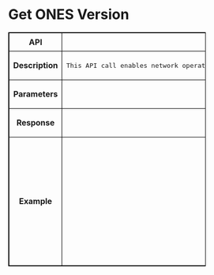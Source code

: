 # Get ONES Version

<!-- markdownlint-disable MD033 -->
<style>
  table {
    border-collapse: collapse;
    table-layout: fixed;
    width: 400px;
    border: 1px solid black;
  }
  th {
    border: 1px solid black;
  }

  td {
    border: 1px solid black;
    padding: 8px;
    text-align: center;
    vertical-align: middle;
    word-wrap: break-word;
  }
</style>

<table>
  <tr>
    <th>API</th>
    <td><b>getONESVersion
</b></td>
  </tr>
  <tr>
    <th>Description</th>
    <td><pre>This API call enables network operators  to retrieve  version of both the ONES Fabric manager controller and ONES fabric manager agent application which are running as container services on sonic enabled fabric devices .
</pre>
    </td>
  </tr>
  <tr>
    <th>Parameters</th>
    <td><pre>Input Parameters: Device ip address - List of Devices IP whose Version numbers needs to be retrieved 
</pre>
    </td>
  </tr>
  <tr>
    <th>Response</th>
    <td><pre>Returns the current running  version of  ONES controller as well as agent application 
</pre> </td>
  </tr>
  <tr>
    <th>Example</th>
    <td><pre>POST /getONESVersion HTTP/1.1
Content-Type: application/json; charset=utf-8
Host: 10.1.1.8:8787
Connection: close
User-Agent: Paw/3.4.0 (Macintosh; OS X/12.3.0) GCDHTTPRequest
Content-Length: 61


["10.x.x.79"]


[
  {
    "Version": "v1.3.16/1.3.25",
    "IP": "10.x.x.61"
  }
]

</pre>
    </td>
  </tr>
</table>
